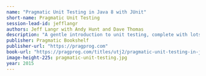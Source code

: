 ```yaml
---
name: "Pragmatic Unit Testing in Java 8 with JUnit"
short-name: Pragmatic Unit Testing
session-lead-id: jefflangr
authors: Jeff Langr with Andy Hunt and Dave Thomas
description: "A gentle introduction to unit testing, complete with lots of real-life code examples."
publisher: Pragmatic Bookshelf
publisher-url: "https://pragprog.com"
book-url: "https://pragprog.com/titles/utj2/pragmatic-unit-testing-in-java-8-with-junit/"
image-height-225: pragmatic-unit-testing.jpg
year: 2015
---
```

